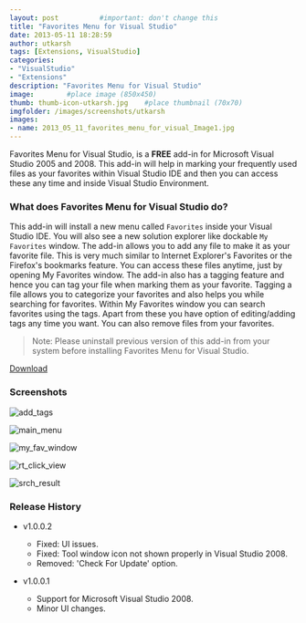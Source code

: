 ```yaml
---
layout: post          #important: don't change this
title: "Favorites Menu for Visual Studio"
date: 2013-05-11 18:28:59
author: utkarsh
tags: [Extensions, VisualStudio]
categories:
- "VisualStudio"
- "Extensions"
description: "Favorites Menu for Visual Studio"
image:        #place image (850x450)
thumb: thumb-icon-utkarsh.jpg    #place thumbnail (70x70)
imgfolder: /images/screenshots/utkarsh
images:
- name: 2013_05_11_favorites_menu_for_visual_Image1.jpg
---
```


Favorites Menu for Visual Studio, is a **FREE** add-in for Microsoft Visual Studio 2005 and 2008. This add-in will help in marking your frequently used files as your favorites within Visual Studio IDE and then you can access these any time and inside Visual Studio Environment.   

### What does Favorites Menu for Visual Studio do? ###

This add-in will install a new menu called `Favorites` inside your Visual Studio IDE. You will also see a new solution explorer like dockable `My Favorites` window. The add-in allows you to add any file to make it as your favorite file. This is very much similar to Internet Explorer\'s Favorites or the Firefox's bookmarks feature. You can access these files anytime, just by opening My Favorites window. The add-in also has a tagging feature and hence you can tag your file when marking them as your favorite. Tagging a file allows you to categorize your favorites and also helps you while searching for favorites. Within My Favorites window you can search favorites using the tags. Apart from these you have option of editing/adding tags any time you want. You can also remove files from your favorites.

> Note: Please uninstall previous version of this add-in from your system before installing Favorites Menu for Visual Studio.

[Download](http://www.box.net/shared/6ozf5hy3n6)

### Screenshots ###

![add_tags]({{site.url}}/images/screenshots/utkarsh/2013_05_11_favorites_menu_for_visual_Image1.jpg) 

![main_menu]({{site.url}}/images/screenshots/utkarsh/2013_05_11_favorites_menu_for_visual_Image2.jpg) 

![my_fav_window]({{site.url}}/images/screenshots/utkarsh/2013_05_11_favorites_menu_for_visual_Image3.jpg) 

![rt_click_view]({{site.url}}/images/screenshots/utkarsh/2013_05_11_favorites_menu_for_visual_Image4.jpg)

![srch_result]({{site.url}}/images/screenshots/utkarsh/2013_05_11_favorites_menu_for_visual_Image5.jpg) 

### Release History ###

- v1.0.0.2
	- Fixed: UI issues. 
	- Fixed: Tool window icon not shown properly in Visual Studio 2008. 
	- Removed: 'Check For Update' option.   

- v1.0.0.1
	- Support for Microsoft Visual Studio 2008. 
	- Minor UI changes.